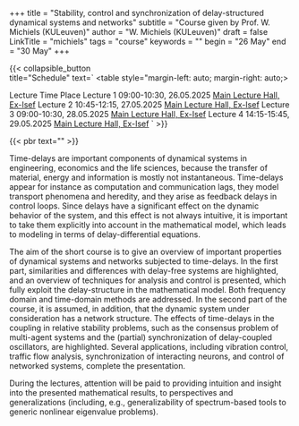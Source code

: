 +++
title = "Stability, control and synchronization of delay-structured dynamical systems and networks"
subtitle = "Course given by Prof. W. Michiels (KULeuven)"
author = "W. Michiels (KULeuven)"
draft = false
LinkTitle = "michiels"
tags = "course"
keywords = ""
begin = "26 May"
end = "30 May"
+++

{{< collapsible_button  
    title="Schedule" 
    text=`
    <table style="margin-left: auto; margin-right: auto;>
  <thead>
    <tr style="text-align: right;">
      <th>Lecture</th>
      <th>Time</th>
      <th>Place</th>
    </tr>
  </thead>
  <tbody>
    <tr>
      <td>Lecture 1</td>
      <td>09:00-10:30, 26.05.2025</td>
      <td><a href='https://www.google.com/maps/dir//Gran+Sasso+Science+Institute,+Viale+Francesco+Crispi,+7+Rectorate,+Via+Michele+Iacobucci,+2,+67100+L'Aquila+AQ,+Italy/@42.3445687,13.31408'>Main Lecture Hall, Ex-Isef</a></td>
    </tr>
    <tr>
      <td>Lecture 2</td>
      <td>10:45-12:15, 27.05.2025</td>
      <td><a href='https://www.google.com/maps/dir//Gran+Sasso+Science+Institute,+Viale+Francesco+Crispi,+7+Rectorate,+Via+Michele+Iacobucci,+2,+67100+L'Aquila+AQ,+Italy/@42.3445687,13.31408'>Main Lecture Hall, Ex-Isef</a></td>
    </tr>
    <tr>
      <td>Lecture 3</td>
      <td>09:00-10:30, 28.05.2025</td>
      <td><a href='https://www.google.com/maps/dir//Gran+Sasso+Science+Institute,+Viale+Francesco+Crispi,+7+Rectorate,+Via+Michele+Iacobucci,+2,+67100+L'Aquila+AQ,+Italy/@42.3445687,13.31408'>Main Lecture Hall, Ex-Isef</a></td>
    </tr>
    <tr>
      <td>Lecture 4</td>
      <td>14:15-15:45, 29.05.2025</td>
      <td><a href='https://www.google.com/maps/dir//Gran+Sasso+Science+Institute,+Viale+Francesco+Crispi,+7+Rectorate,+Via+Michele+Iacobucci,+2,+67100+L'Aquila+AQ,+Italy/@42.3445687,13.31408'>Main Lecture Hall, Ex-Isef</a></td>
    </tr>
  </tbody>
</table>`
>}}

{{< pbr text="" >}}

Time-delays are important components of dynamical systems in engineering, economics and the life sciences, because the transfer of material, energy and information is mostly not instantaneous. Time-delays appear for instance as computation and communication lags, they model transport phenomena and heredity, and they arise as feedback delays in control loops. Since delays have a significant effect on the dynamic behavior of the system, and this effect is not always intuitive, it is important to take them explicitly into account in the mathematical model, which leads to modeling in terms of delay-differential equations. 

The aim of the short course is to give an overview of important properties of dynamical systems and networks subjected to time-delays. In the first part, similarities and differences with delay-free systems are highlighted, and an overview of techniques for analysis and control is presented, which fully exploit the delay-structure in the mathematical model. Both frequency domain and time-domain methods are addressed. In the second part of the course, it is assumed, in addition, that the dynamic system under consideration has a network structure. The effects of time-delays in the coupling in relative stability problems, such as the consensus problem of multi-agent systems and the (partial) synchronization of delay-coupled oscillators, are highlighted.  Several applications, including vibration control, traffic flow analysis, synchronization of interacting neurons, and control of networked systems, complete the presentation.

During the lectures, attention will be paid to providing intuition and insight into the presented mathematical results, to perspectives and generalizations (including, e.g., generalizability of spectrum-based tools to generic nonlinear eigenvalue problems).
